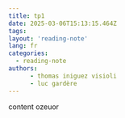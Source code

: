 ```yaml
---
title: tp1
date: 2025-03-06T15:13:15.464Z
tags:
layout: 'reading-note'
lang: fr
categories: 
  - reading-note
authors:
      - thomas iniguez visioli 
      - luc gardère 
---
```

content ozeuor